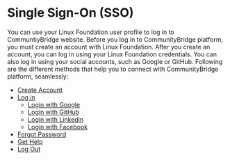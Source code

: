 # Single Sign-On \(SSO\)

You can use your Linux Foundation user profile to log in to CommuntiyBridge website. Before you log in to CommunityBridge platform, you must create an account with Linux Foundation. After you create an account, you can log in using your Linux Foundation credentials. You can also log in using your social accounts, such as Google or GitHub. Following are the different methods that help you to connect with CommunityBridge platform, seamlessly:

* ​[Create Account​](create-an-account.md)
* [Log in](log-in-to-communitybridge/)
  * [Login with Google​](log-in-to-communitybridge/log-in-with-google.md)
  * ​[Login with GitHub​](log-in-to-communitybridge/log-in-with-github.md)
  * [Login with Linkedin](log-in-to-communitybridge/log-in-with-linkedin.md)
  * [Login with Facebook](log-in-to-communitybridge/log-in-with-facebook.md)
* ​[Forgot Password](forgot-password.md)​
* ​[Get Help](have-a-question.md)​
* ​[Log Out ](log-out-of-community-bridge.md)

